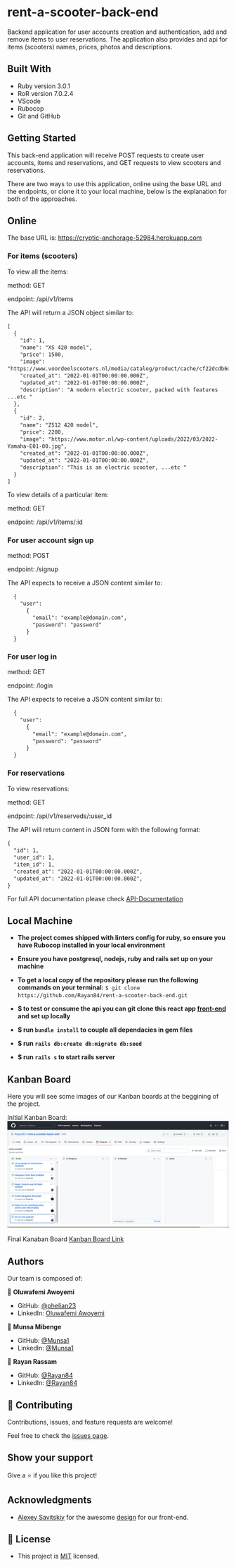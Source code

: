 # rent-a-scooter-back-end

Backend application for user accounts creation and authentication, add and remove items to user reservations. The application also provides and api for items (scooters) names, prices, photos and descriptions.

## Built With

- Ruby version 3.0.1
- RoR version 7.0.2.4
- VScode
- Rubocop
- Git and GitHub
## Getting Started

This back-end application will receive POST requests to create user accounts, items and reservations, and GET requests to view scooters and reservations.

There are two ways to use this application, online using the base URL and the endpoints, or clone it to your local machine, below is the explanation for both of the approaches.


## Online
The base URL is: https://cryptic-anchorage-52984.herokuapp.com

### For items (scooters)

To view all the items:

method: GET

endpoint: /api/v1/items

The API will return a JSON object similar to:

```
[
  {
    "id": 1,
    "name": "XS 420 model",
    "price": 1500,
    "image": "https://www.voordeelscooters.nl/media/catalog/product/cache/cf22dcdb6d2158713bbbed88e2c091bb/s/e/senzo_urban_euro5.png",
    "created_at": "2022-01-01T00:00:00.000Z",
    "updated_at": "2022-01-01T00:00:00.000Z",
    "description": "A modern electric scooter, packed with features ...etc "
  },
  {
    "id": 2,
    "name": "Z512 420 model",
    "price": 2200,
    "image": "https://www.motor.nl/wp-content/uploads/2022/03/2022-Yamaha-E01-00.jpg",
    "created_at": "2022-01-01T00:00:00.000Z",
    "updated_at": "2022-01-01T00:00:00.000Z",
    "description": "This is an electric scooter, ...etc " 
  }
]
```

To view details of a particular item:

method: GET

endpoint: /api/v1/items/:id
### For user account sign up

method: POST

endpoint: /signup 

The API expects to receive a JSON content similar to:

```
  {
    "user":
      {
        "email": "example@domain.com",
        "password": "password"
      }
  }

```

### For user log in

method: GET

endpoint: /login

The API expects to receive a JSON content similar to:

```
  {
    "user":
      {
        "email": "example@domain.com",
        "password": "password"
      }
  }

```

### For reservations
To view reservations:

method: GET

endpoint: /api/v1/reserveds/:user_id

The API will return content in JSON form with the following format:

```
{
  "id": 1,
  "user_id": 1,
  "item_id": 1,
  "created_at": "2022-01-01T00:00:00.000Z",
  "updated_at": "2022-01-01T00:00:00.000Z",
}

```

For full API documentation please check [API-Documentation](https://rayan84.github.io/rent-a-scooter-back-end/) 

## Local Machine

- **The project comes shipped with linters config for ruby, so ensure you have Rubocop installed in your local environment**

- **Ensure you have postgresql, nodejs, ruby and rails set up on your machine**

- **To get a local copy of the repository please run the following commands on your terminal:**
`$ git clone https://github.com/Rayan84/rent-a-scooter-back-end.git`

- **$ to test or consume the api you can git clone this react app [front-end](https://github.com/phelian23/rent-item-frontend.git) and set up locally**

- **$ run `bundle install` to couple all dependacies in gem files**
- **$ run `rails db:create db:migrate db:seed`**
- **$ run `rails s` to start rails server**

## Kanban Board

Here you will see some images of our Kanban boards at the beggining of the project.

Initial Kanban Board:
![Initial-Kanaban](./readme-images/initial-kanaban.png)

Final Kanaban Board
[Kanban Board Link](https://github.com/Rayan84/rent-a-scooter-back-end/projects/1)

## Authors

Our team is composed of:

👤 **Oluwafemi Awoyemi**
- GitHub: [@phelian23](https://github.com/phelian23)
- LinkedIn: [Oluwafemi Awoyemi](https://www.linkedin.com/in/oluwafemi-awoyemi/)

👤 **Munsa Mibenge**
- GitHub: [@Munsa1](https://github.com/Munsa1)
- LinkedIn: [@Munsa1](https://www.linkedin.com/in/munsa-mibenge/)

👤 **Rayan Rassam**
- GitHub: [@Rayan84](https://github.com/Rayan84)
- LinkedIn: [@Rayan84](https://www.linkedin.com/in/rayan-rassam/)

## 🤝 Contributing

Contributions, issues, and feature requests are welcome!

Feel free to check the [issues page](../../issues/).

## Show your support

Give a ⭐️ if you like this project!

## Acknowledgments

- [Alexey Savitskiy](https://www.behance.net/alexey_savitskiy) for the awesome [design](https://www.behance.net/gallery/37706679/Circle-(Landing-page-Dashboard-Mobile-App)) for our front-end.
## 📝 License

- This project is [MIT](./LICENSE) licensed.
